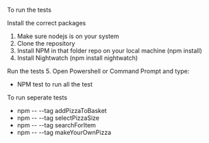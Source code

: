 To run the tests

Install the correct packages
1. Make sure nodejs is on your system
2. Clone the repository 
3. Install NPM in that folder repo on your local machine (npm install)
4. Install Nightwatch (npm install nightwatch)

Run the tests
5. Open Powershell or Command Prompt and type: 
- NPM test to run all the test

To run seperate tests
- npm -- --tag addPizzaToBasket 
- npm -- --tag selectPizzaSize
- npm -- --tag searchForItem
- npm -- --tag makeYourOwnPizza



